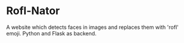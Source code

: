 # Rofl-Nator
A website which detects faces in images and replaces them with 'rofl' emoji. Python and Flask as backend.
